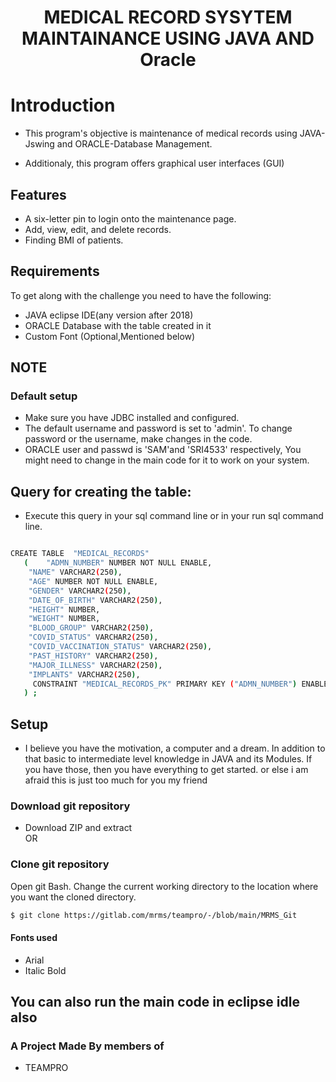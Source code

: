 <div align="center">
 
  <h1> MEDICAL RECORD SYSYTEM MAINTAINANCE USING JAVA AND Oracle</h1>
 
 
</div>
 
# Introduction
- This program's objective is maintenance of medical records using JAVA-Jswing and ORACLE-Database Management.
 
- Additionaly, this program offers graphical user interfaces (GUI)
 
## Features
 
- A six-letter pin to login onto the maintenance page.
- Add, view, edit, and delete records.
- Finding BMI of patients.
 
## Requirements
To get along with the challenge you need to have the following:
- JAVA eclipse IDE(any version after 2018)
- ORACLE Database with the table created in it
- Custom Font (Optional,Mentioned below)
 
## NOTE
 
### Default setup
- Make sure you have JDBC installed and configured.
- The default username and password is set to 'admin'. To change password or the username, make changes in the code.
- ORACLE user and passwd is 'SAM'and 'SRI4533' respectively, You might need to change in the main code for it to work on your system.
 
## Query for creating the table:
- Execute this query in your sql command line or in your run sql command line.
```sh

CREATE TABLE  "MEDICAL_RECORDS"
   (    "ADMN_NUMBER" NUMBER NOT NULL ENABLE,
    "NAME" VARCHAR2(250),
    "AGE" NUMBER NOT NULL ENABLE,
    "GENDER" VARCHAR2(250),
    "DATE_OF_BIRTH" VARCHAR2(250),
    "HEIGHT" NUMBER,
    "WEIGHT" NUMBER,
    "BLOOD_GROUP" VARCHAR2(250),
    "COVID_STATUS" VARCHAR2(250),
    "COVID_VACCINATION_STATUS" VARCHAR2(250),
    "PAST_HISTORY" VARCHAR2(250),
    "MAJOR_ILLNESS" VARCHAR2(250),
    "IMPLANTS" VARCHAR2(250),
     CONSTRAINT "MEDICAL_RECORDS_PK" PRIMARY KEY ("ADMN_NUMBER") ENABLE
   ) ;
```


 
## Setup
- I believe you have the motivation, a computer and a dream. In addition to that basic to intermediate level knowledge in JAVA and its Modules. If you have those, then you have everything to get started.
or else i am afraid this is just too much for you my friend
 
### Download git repository
- Download ZIP and extract
  <div>OR<div>
### Clone git repository
Open git Bash.
Change the current working directory to the location where you want the cloned directory.
```sh
$ git clone https://gitlab.com/mrms/teampro/-/blob/main/MRMS_Git

```
 
#### Fonts used
- Arial
- Italic Bold
 
## You can also run the main code in eclipse idle also
 
### A Project Made By members of
- TEAMPRO
 
